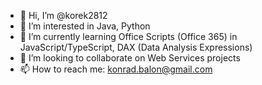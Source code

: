 - 👋 Hi, I’m @korek2812
- 👀 I’m interested in Java, Python
- 🌱 I’m currently learning Office Scripts (Office 365) in JavaScript/TypeScript, DAX (Data Analysis Expressions)
- 💞️ I’m looking to collaborate on Web Services projects
- 📫 How to reach me: konrad.balon@gmail.com

<!---
korek2812/korek2812 is a ✨ special ✨ repository because its `README.md` (this file) appears on your GitHub profile.
You can click the Preview link to take a look at your changes.
--->
